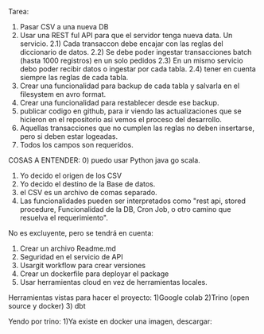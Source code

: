 Tarea:

1) Pasar CSV a una nueva DB
2) Usar una REST ful API para que el servidor tenga nueva data. Un  servicio.
2.1) Cada transaccon debe encajar con las reglas del diccionario de datos.
2.2) Se debe poder ingestar transacciones batch (hasta 1000 registros) en un solo pedidos
2.3) En un mismo servicio debo poder recibir datos o ingestar por cada tabla.
2.4) tener en cuenta siempre las reglas de cada tabla.
3) Crear una funcionalidad para backup de cada tabla y salvarla en el filesystem en avro format.
4) Crear una funcionalidad para restablecer desde ese backup.
5) publicar codigo en github, para ir viendo las actualizaciones que se hicieron en el repositorio asi vemos el proceso del desarrollo.
6) Aquellas transacciones que no cumplen las reglas no deben insertarse, pero si deben estar logeadas.
7) Todos los campos son requeridos.

COSAS A ENTENDER:
0) puedo usar Python java go scala.
1) Yo decido el origen de los CSV
2) Yo decido el destino de la Base de datos.
3) el CSV es un archivo de comas separado.
4) Las funcionalidades pueden ser interpretados como "rest api, stored procedure, Funcionalidad de la DB, Cron Job, o otro camino que resuelva el requerimiento".

No es excluyente, pero se tendrá en cuenta:
1) Crear un archivo Readme.md
2) Seguridad en el servicio de API 
3) Usargit workflow para crear versiones
4) Crear un dockerfile para deployar el package
5) Usar herramientas cloud en vez de herramientas locales.

Herramientas vistas para hacer el proyecto:
1)Google colab
2)Trino (open source y docker)
3) dbt


Yendo por trino:
1)Ya existe en docker una imagen, descargar:

